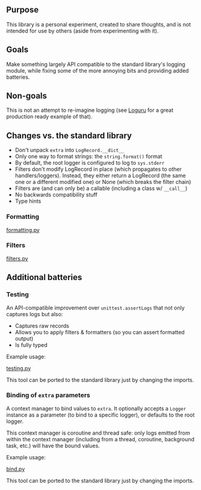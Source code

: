 ## Purpose

This library is a personal experiment, created to share thoughts, and is not intended for use by others (aside from experimenting with it).

## Goals

Make something largely API compatible to the standard library's logging module, while fixing some of the more annoying bits and providing added batteries.

## Non-goals

This is not an attempt to re-imagine logging (see [Loguru] for a great production ready example of that).

## Changes vs. the standard library

- Don't unpack `extra` into `LogRecord.__dict__`
- Only one way to format strings: the `string.format()` format
- By default, the root logger is configured to log to `sys.stderr`
- Filters don't modify LogRecord in place (which propagates to other handlers/loggers). Instead, they either return a LogRecord (the same one or a different modified one) or None (which breaks the filter chain)
- Filters are (and can only be) a callable (including a class w/ `__call__`)
- No backwards compatibility stuff
- Type hints

### Formatting

[formatting.py](examples/formatting.py ':include :type=code python')

### Filters

[filters.py](examples/filters.py ':include :type=code python')

## Additional batteries

### Testing

An API-compatible improvement over `unittest.assertLogs` that not only captures logs but also:

- Captures raw records
- Allows you to apply filters & formatters (so you can assert formatted output)
- Is fully typed

Example usage:

[testing.py](examples/testing.py ':include :type=code python')

This tool can be ported to the standard library just by changing the imports.

### Binding of `extra` parameters

A context manager to bind values to `extra`.
It optionally accepts a `Logger` instance as a parameter (to bind to a specific logger), or defaults to the root logger.

This context manager is coroutine and thread safe: only logs emitted from within the context manager (including from a thread, coroutine, background task, etc.) will have the bound values.

Example usage:

[bind.py](examples/bind.py ':include :type=code python')

This tool can be ported to the standard library just by changing the imports.

[Loguru]: https://github.com/Delgan/loguru
